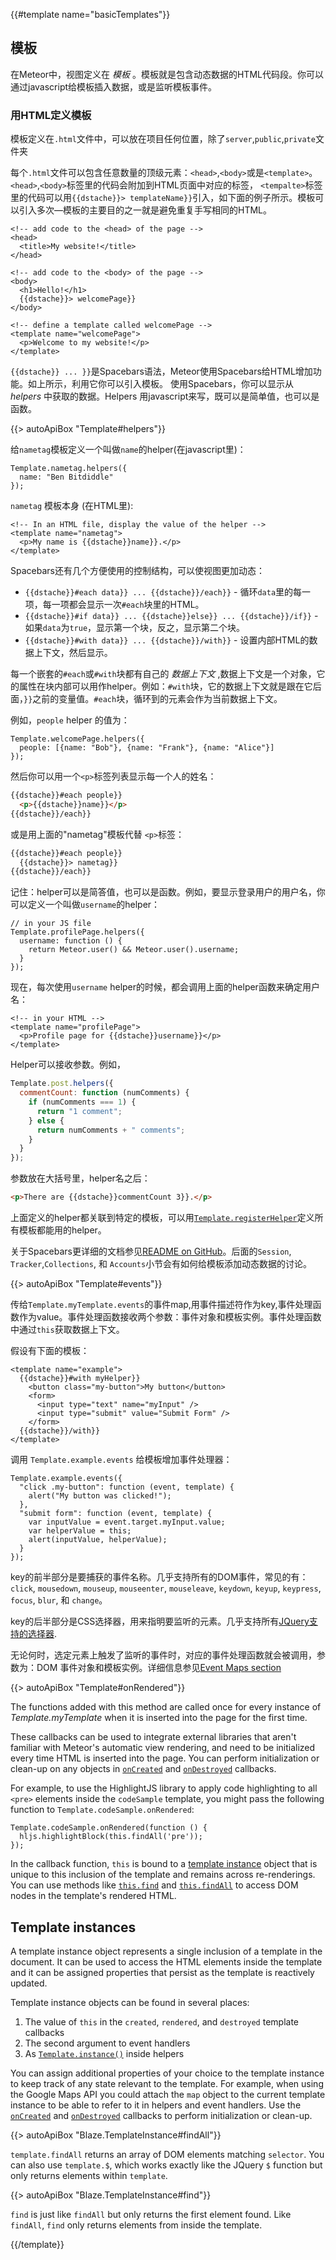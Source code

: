 {{#template name="basicTemplates"}}

<h2 id="templates"><span>模板</span></h2>

在Meteor中，视图定义在 _模板_ 。模板就是包含动态数据的HTML代码段。你可以通过javascript给模板插入数据，或是监听模板事件。

<h3 class="api-title" id="defining-templates">用HTML定义模板</h3>

模板定义在`.html`文件中，可以放在项目任何位置，除了`server`,`public`,`private`文件夹

每个`.html`文件可以包含任意数量的顶级元素：`<head>`,`<body>`或是`<template>`。`<head>`,`<body>`标签里的代码会附加到HTML页面中对应的标签，
`<tempalte>`标签里的代码可以用`{{dstache}}> templateName}}`引入，如下面的例子所示。模板可以引入多次&mdash;模板的主要目的之一就是避免重复手写相同的HTML。

```
<!-- add code to the <head> of the page -->
<head>
  <title>My website!</title>
</head>

<!-- add code to the <body> of the page -->
<body>
  <h1>Hello!</h1>
  {{dstache}}> welcomePage}}
</body>

<!-- define a template called welcomePage -->
<template name="welcomePage">
  <p>Welcome to my website!</p>
</template>
```

`{{dstache}} ... }}`是Spacebars语法，Meteor使用Spacebars给HTML增加功能。如上所示，利用它你可以引入模板。
使用Spacebars，你可以显示从 _helpers_ 中获取的数据。Helpers 用javascript来写，既可以是简单值，也可以是函数。

{{> autoApiBox "Template#helpers"}}

给`nametag`模板定义一个叫做`name`的helper(在javascript里)：

```
Template.nametag.helpers({
  name: "Ben Bitdiddle"
});
```

`nametag` 模板本身 (在HTML里):

```
<!-- In an HTML file, display the value of the helper -->
<template name="nametag">
  <p>My name is {{dstache}}name}}.</p>
</template>
```

Spacebars还有几个方便使用的控制结构，可以使视图更加动态：

- `{{dstache}}#each data}} ... {{dstache}}/each}}` - 循环`data`里的每一项，每一项都会显示一次`#each`块里的HTML。
- `{{dstache}}#if data}} ... {{dstache}}else}} ... {{dstache}}/if}}` - 如果`data`为`true`，显示第一个块，反之，显示第二个块。
- `{{dstache}}#with data}} ... {{dstache}}/with}}` - 设置内部HTML的数据上下文，然后显示。

每一个嵌套的`#each`或`#with`块都有自己的 _数据上下文_ ,数据上下文是一个对象，它的属性在块内部可以用作helper。例如：`#with`块，它的数据上下文就是跟在它后面，`}}`之前的变量值。`#each`块，循环到的元素会作为当前数据上下文。

例如，`people` helper 的值为：

```
Template.welcomePage.helpers({
  people: [{name: "Bob"}, {name: "Frank"}, {name: "Alice"}]
});
```

然后你可以用一个`<p>`标签列表显示每一个人的姓名：

```html
{{dstache}}#each people}}
  <p>{{dstache}}name}}</p>
{{dstache}}/each}}
```

或是用上面的"nametag"模板代替 `<p>`标签：

```html
{{dstache}}#each people}}
  {{dstache}}> nametag}}
{{dstache}}/each}}
```

记住：helper可以是简答值，也可以是函数。例如，要显示登录用户的用户名，你可以定义一个叫做`username`的helper：


```
// in your JS file
Template.profilePage.helpers({
  username: function () {
    return Meteor.user() && Meteor.user().username;
  }
});
```

现在，每次使用`username` helper的时候，都会调用上面的helper函数来确定用户名：

```
<!-- in your HTML -->
<template name="profilePage">
  <p>Profile page for {{dstache}}username}}</p>
</template>
```

Helper可以接收参数。例如，

```js
Template.post.helpers({
  commentCount: function (numComments) {
    if (numComments === 1) {
      return "1 comment";
    } else {
      return numComments + " comments";
    }
  }
});
```

参数放在大括号里，helper名之后：

```html
<p>There are {{dstache}}commentCount 3}}.</p>
```

上面定义的helper都关联到特定的模板，可以用[`Template.registerHelper`](#template_registerhelper)定义所有模板都能用的helper。

关于Spacebars更详细的文档参见[README on GitHub](https://github.com/meteor/meteor/blob/devel/packages/spacebars/README.md)。后面的`Session`, `Tracker`,`Collections`, 和 `Accounts`小节会有如何给模板添加动态数据的讨论。


{{> autoApiBox "Template#events"}}

传给`Template.myTemplate.events`的事件map,用事件描述符作为key,事件处理函数作为value。事件处理函数接收两个参数：事件对象和模板实例。事件处理函数中通过`this`获取数据上下文。

假设有下面的模板：

```
<template name="example">
  {{dstache}}#with myHelper}}
    <button class="my-button">My button</button>
    <form>
      <input type="text" name="myInput" />
      <input type="submit" value="Submit Form" />
    </form>
  {{dstache}}/with}}
</template>
```

调用 `Template.example.events` 给模板增加事件处理器：

```
Template.example.events({
  "click .my-button": function (event, template) {
    alert("My button was clicked!");
  },
  "submit form": function (event, template) {
    var inputValue = event.target.myInput.value;
    var helperValue = this;
    alert(inputValue, helperValue);
  }
});
```

key的前半部分是要捕获的事件名称。几乎支持所有的DOM事件，常见的有：`click`, `mousedown`, `mouseup`, `mouseenter`, `mouseleave`, `keydown`, `keyup`, `keypress`, `focus`, `blur`, 和 `change`。

key的后半部分是CSS选择器，用来指明要监听的元素。几乎支持所有[JQuery支持的选择器](http://api.jquery.com/category/selectors/).

无论何时，选定元素上触发了监听的事件时，对应的事件处理函数就会被调用，参数为：DOM 事件对象和模板实例。详细信息参见[Event Maps section](#eventmaps)
<!-- TODO Update the link to full docs for Event Maps -->

{{> autoApiBox "Template#onRendered"}}

The functions added with this method are called once for every instance of
*Template.myTemplate* when it is inserted into the page for the first time.

These callbacks can be used to integrate external libraries that
aren't familiar with Meteor's automatic view rendering, and need to be
initialized every time HTML is inserted into the page.
You can perform initialization or clean-up on any objects in
[`onCreated`](#template_oncreated) and [`onDestroyed`](#template_ondestroyed)
callbacks.

For example, to use the HighlightJS library to apply code highlighting to
all `<pre>` elements inside the `codeSample` template, you might pass
the following function to `Template.codeSample.onRendered`:

```
Template.codeSample.onRendered(function () {
  hljs.highlightBlock(this.findAll('pre'));
});
```

In the callback function, `this` is bound to a [template
instance](#template_inst) object that is unique to this inclusion of the
template and remains across re-renderings. You can use methods like
[`this.find`](#template_find) and
[`this.findAll`](#template_findAll) to access DOM nodes in the template's
rendered HTML.

<h2 id="template_inst"><span>Template instances</span></h2>

A template instance object represents a single inclusion of a template in the
document.  It can be used to access the HTML elements inside the template and it
can be assigned properties that persist as the template is reactively updated.

Template instance objects can be found in several places:

1. The value of `this` in the `created`, `rendered`,
   and `destroyed` template callbacks
2. The second argument to event handlers
3. As [`Template.instance()`](#template_instance) inside helpers

You can assign additional properties of your choice to the template instance to
keep track of any state relevant to the template. For example, when using the
Google Maps API you could attach the `map` object to the current template
instance to be able to refer to it in helpers and event handlers. Use the
[`onCreated`](#template_onCreated) and [`onDestroyed`](#template_onDestroyed)
callbacks to perform initialization or clean-up.

{{> autoApiBox "Blaze.TemplateInstance#findAll"}}

`template.findAll` returns an array of DOM elements matching `selector`. You can
also use `template.$`, which works exactly like the JQuery `$` function but only
returns elements within `template`.

{{> autoApiBox "Blaze.TemplateInstance#find"}}

<!-- XXX Why is this not findOne? -->

`find` is just like `findAll` but only returns the first element found. Like
`findAll`, `find` only returns elements from inside the template.

{{/template}}
